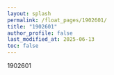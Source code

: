 ```yaml
---
layout: splash
permalink: /float_pages/1902601/
title: "1902601"
author_profile: false
last_modified_at: 2025-06-13
toc: false
---
```

 
1902601
